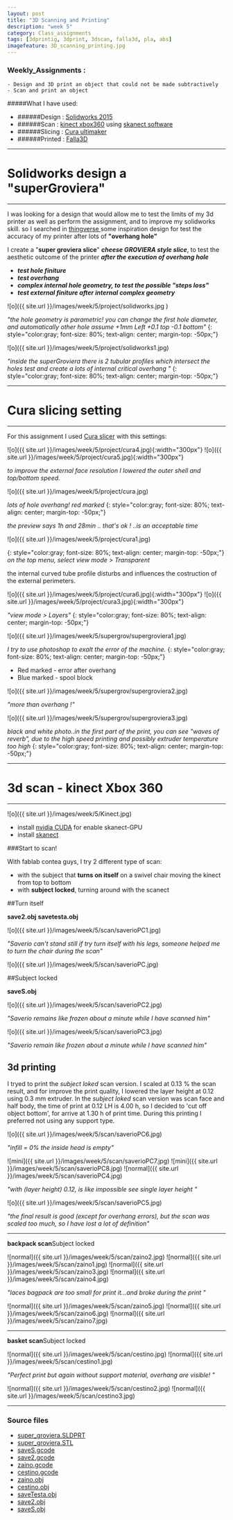 ```yaml
---
layout: post
title: "3D Scanning and Printing"
description: "week 5"
category: Class_assignments
tags: [3dprintig, 3dprint, 3dscan, falla3d, pla, abs]
imagefeature: 3D_scanning_printing.jpg
---
```


### Weekly_Assignments :
	- Design and 3D print an object that could not be made subtractively
	- Scan and print an object

#####What I have used:

- ######Design : [Solidworks 2015](https://www.solidworks.com)
- ######Scan : [kinect xbox360](http://www.xbox.com/en-IN/Xbox360/Accessories/Kinect/Home) using [skanect software](http://skanect.occipital.com)
- ######Slicing : [Cura ultimaker](https://software.ultimaker.com/)
- ######Printed : [Falla3D](http://www.falla3d.com)


****

# Solidworks design a "superGroviera"

****

I was looking for a design that would allow me to test the limits of my 3d printer as well as perform the assignment, and to improve my solidworks skill.
so I searched in [thingverse ](http://www.thingiverse.com/search?q=test&sa=) some inspiration design for test the accuracy of my printer after lots of **"overhang hole"**

I create a "**super groviera slice**"
***cheese GROVIERA style slice***, to test the aesthetic outcome of the printer ***after the execution of overhang hole***

- ***test hole finiture***
- ***test overhang***
- ***complex internal hole geometry, to test the possible "steps loss"***
- ***test external finiture after internal complex geometry***


![o]({{ site.url }}/images/week/5/project/solidworks.jpg )

*"the hole geometry is parametric! you can change the first hole diameter, and automatically other hole assume +1mm Left +0.1 top -0.1 bottom"*
{: style="color:gray; font-size: 80%; text-align: center; margin-top: -50px;"}

![o]({{ site.url }}/images/week/5/project/solidworks1.jpg)

*"inside the superGroviera there is 2 tubular profiles which intersect the holes test and create a lots of internal critical overhang "*
{: style="color:gray; font-size: 80%; text-align: center; margin-top: -50px;"}


****

# Cura slicing setting

****

For this assignment I used [Cura slicer](https://www.google.com/search?client=safari&rls=en&q=cura+slicer&ie=UTF-8&oe=UTF-8)
with this settings:

![o]({{ site.url }}/images/week/5/project/cura4.jpg){:width="300px"}
![o]({{ site.url }}/images/week/5/project/cura5.jpg){:width="300px"}

*to improve the external face resolution I lowered the outer shell and top/bottom speed.*

![o]({{ site.url }}/images/week/5/project/cura.jpg)

*lots of hole overhang! red marked*
{: style="color:gray; font-size: 80%; text-align: center; margin-top: -50px;"}

*the preview says 1h and 28min .. that's ok ! ..is an acceptable time*

![o]({{ site.url }}/images/week/5/project/cura1.jpg)

{: style="color:gray; font-size: 80%; text-align: center; margin-top: -50px;"}
*on the top menu, select view mode > Transparent*

the internal curved tube profile disturbs and influences the costruction of the external perimeters.


![o]({{ site.url }}/images/week/5/project/cura6.jpg){:width="300px"}
![o]({{ site.url }}/images/week/5/project/cura3.jpg){:width="300px"}

*"view mode > Layers"*
{: style="color:gray; font-size: 80%; text-align: center; margin-top: -50px;"}

![o]({{ site.url }}/images/week/5/supergrov/supergroviera1.jpg)

*I try to use photoshop to exalt the error of the machine.*
{: style="color:gray; font-size: 80%; text-align: center; margin-top: -50px;"}

- Red marked - error after overhang
- Blue marked - spool block
 
![o]({{ site.url }}/images/week/5/supergrov/supergroviera2.jpg)

*"more than overhang !"*

![o]({{ site.url }}/images/week/5/supergrov/supergroviera3.jpg)

*black and white photo..in the first part of the print, you can see "waves of reverb", due to the high speed printing and possibly extruder temperature too high*
{: style="color:gray; font-size: 80%; text-align: center; margin-top: -50px;"}

****

# 3d scan - kinect Xbox 360

****

![o]({{ site.url }}/images/week/5/Kinect.jpg)

- install [nvidia CUDA](https://developer.nvidia.com/cuda-downloads) for enable skanect-GPU
- install [skanect](http://skanect.occipital.com) 

###Start to scan! 


With fablab contea guys, I try 2 different type of scan:

- with the subject that **turns on itself** on a swivel chair moving the kinect from top to bottom
- with **subject locked**, turning around with the scanect

##Turn itself

**save2.obj**
**savetesta.obj**

![o]({{ site.url }}/images/week/5/scan/saverioPC1.jpg)

*"Saverio can't stand still if try turn itself with his legs, someone helped me to turn the chair during the scan"*

![o]({{ site.url }}/images/week/5/scan/saverioPC.jpg)




##Subject locked

**saveS.obj**

![o]({{ site.url }}/images/week/5/scan/saverioPC2.jpg)

*"Saverio remains like frozen about a minute while I have scanned him"*

![o]({{ site.url }}/images/week/5/scan/saverioPC3.jpg)

*"Saverio remain like frozen about a minute while I have scanned him"*


## 3d printing

I tryed to print the *subject loked* scan version.
I scaled at 0.13 % the scan result, and for improve the print quality, I lowered the layer height at 0.12 using 0.3 mm extruder.
In the *subject loked* scan version was scan face and half body, the time of print at 0.12 LH is 4.00 h, so I decided to 'cut off object bottom', for arrive at 1.30 h of print time.
During this printing I preferred not using any support type. 

![o]({{ site.url }}/images/week/5/scan/saverioPC6.jpg)

*"infill = 0% the inside head is empty"*

![mini]({{ site.url }}/images/week/5/scan/saverioPC7.jpg)
 ![mini]({{ site.url }}/images/week/5/scan/saverioPC8.jpg)
 ![normal]({{ site.url }}/images/week/5/scan/saverioPC4.jpg)

*"with (layer height) 0.12, is like impossible see single layer height "*

![o]({{ site.url }}/images/week/5/scan/saverioPC5.jpg)

*"the final result is good (except for overhang errors), but the scan was scaled too much, so I have lost a lot of definition"*

*****

**backpack scan**Subject locked

![normal]({{ site.url }}/images/week/5/scan/zaino2.jpg)
 ![normal]({{ site.url }}/images/week/5/scan/zaino1.jpg)
 ![normal]({{ site.url }}/images/week/5/scan/zaino3.jpg)
 ![normal]({{ site.url }}/images/week/5/scan/zaino4.jpg)

*"laces bagpack are too small for print it...and broke during the print "*

![normal]({{ site.url }}/images/week/5/scan/zaino5.jpg)
 ![normal]({{ site.url }}/images/week/5/scan/zaino6.jpg)
 ![normal]({{ site.url }}/images/week/5/scan/zaino7.jpg)

*****

**basket scan**Subject locked

![normal]({{ site.url }}/images/week/5/scan/cestino.jpg)
 ![normal]({{ site.url }}/images/week/5/scan/cestino1.jpg)

*"Perfect print but again without support material, overhang are visible! "*

![normal]({{ site.url }}/images/week/5/scan/cestino2.jpg)
![normal]({{ site.url }}/images/week/5/scan/cestino3.jpg)



****

### Source files

- [<i class="fa fa-cube"></i> super_groviera.SLDPRT ](https://www.dropbox.com/s/ybl40b366vpp13e/super_groviera.SLDPRT?dl=0)
- [<i class="fa fa-file-image-o"></i> super_groviera.STL ](https://www.dropbox.com/s/y52xqnr4hr8wwzg/super_groviera.STL?dl=0)
- [<i class="fa fa-file"></i> saveS.gcode ](https://www.dropbox.com/s/m5ozwismfwsybec/saveS.gcode?dl=0)
- [<i class="fa fa-file"></i> save2.gcode ](https://www.dropbox.com/s/aqxqqzqcylxsxsg/save2.gcode?dl=0)
- [<i class="fa fa-file"></i> zaino.gcode ](https://www.dropbox.com/s/6k18qnofqf6ulpd/zaino.gcode?dl=0)
- [<i class="fa fa-file"></i> cestino.gcode ](https://www.dropbox.com/s/y7giywrybz26kfp/cestino.gcode?dl=0)
- [<i class="fa fa-cube"></i> zaino.obj ](https://www.dropbox.com/s/53tzs8d2u2jaru0/zaino.obj?dl=0)
- [<i class="fa fa-cube"></i> cestino.obj ](https://www.dropbox.com/s/2vnj7y6ua1utukx/cestino.obj?dl=0)
- [<i class="fa fa-cube"></i> saveTesta.obj ](https://www.dropbox.com/s/7rowchdn9c5zmdu/saveTesta.obj?dl=0)
- [<i class="fa fa-cube"></i> save2.obj ](https://www.dropbox.com/s/blrm8typrvebobp/save2.obj?dl=0)
- [<i class="fa fa-cube"></i> saveS.obj ](https://www.dropbox.com/s/a0am67u0ea8ry5a/saveS.obj?dl=0)
